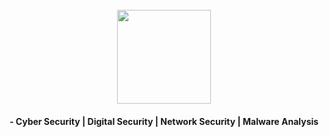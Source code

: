 <br clear="both">

<div align="center">
  <img height="150" src="https://i.pinimg.com/originals/5f/93/49/5f934966a1d20bae1909c9ef2278bd4c.gif" />
</div>

<h4 align="center">- Cyber Security | Digital Security | Network Security | Malware Analysis</h4>
